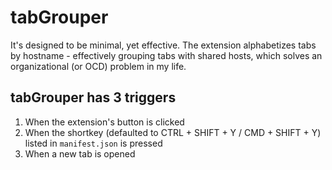 # tabGrouper
It's designed to be minimal, yet effective.  The extension alphabetizes tabs by hostname - effectively grouping tabs with shared hosts, which solves an organizational (or OCD) problem in my life.

## tabGrouper has 3 triggers
1. When the extension's button is clicked
2. When the shortkey (defaulted to CTRL + SHIFT + Y / CMD + SHIFT + Y) listed in ```manifest.json``` is pressed
3. When a new tab is opened